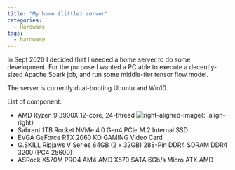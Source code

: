 ```yaml
---
title: "My home (little) server"
categories:
  - Hardware
tags:
  - hardware
---
```


In Sept 2020 I decided that I needed a home server to do some development.
For the purpose I wanted a PC able to execute a decently-sized Apache Spark job, and run some middle-tier tensor flow model.

The server is currently dual-booting Ubuntu and Win10.

List of component:

* AMD Ryzen 9 3900X 12-core, 24-thread ![right-aligned-image](amd_ryzen.jpg){: .align-right}
* Sabrent 1TB Rocket NVMe 4.0 Gen4 PCIe M.2 Internal SSD
* EVGA GeForce RTX 2060 KO GAMING Video Card
* G.SKILL Ripjaws V Series 64GB (2 x 32GB) 288-Pin DDR4 SDRAM DDR4 3200 (PC4 25600)
* ASRock X570M PRO4 AM4 AMD X570 SATA 6Gb/s Micro ATX AMD
